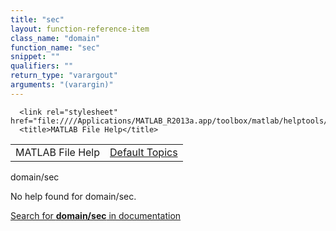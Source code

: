 ```yaml
---
title: "sec"
layout: function-reference-item
class_name: "domain"
function_name: "sec"
snippet: ""
qualifiers: ""
return_type: "varargout"
arguments: "(varargin)"
---
```


<html>
   <head>
      <meta http-equiv="Content-Type" content="text/html; charset=utf-8">
   
      <link rel="stylesheet" href="file:////Applications/MATLAB_R2013a.app/toolbox/matlab/helptools/private/helpwin.css">
      <title>MATLAB File Help</title>
   </head>
   <body>
      <!--Single-page help-->
      <table border="0" cellspacing="0" width="100%">
         <tr class="subheader">
            <td class="headertitle">MATLAB File Help</td>
            <td class="subheader-right"><a href="matlab:helpwin">Default Topics</a></td>
         </tr>
      </table>
      <div class="title">domain/sec</div>
      <!--No help found-->
      <p>No help found for <span class="helptopic">domain/sec</span>.
      </p>
      <p><a href="matlab:docsearch('domain/sec')">
            Search for <b>domain/sec</b> in documentation
            </a></p>
   </body>
</html>
